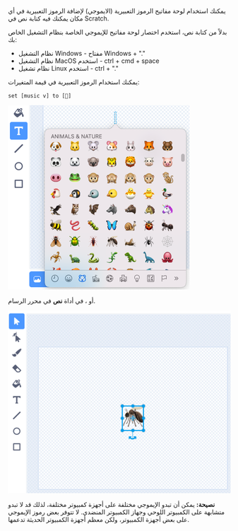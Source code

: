 يمكنك استخدام لوحة مفاتيح الرموز التعبيرية (الايموجي) لإضافة الرموز التعبيرية في أي مكان يمكنك فيه كتابة نص في Scratch.

بدلاً من كتابة نص، استخدم اختصار لوحة مفاتيح للإيموجي الخاصة بنظام التشغيل الخاص بك:
- نظام التشغيل Windows - مفتاح Windows + "."
- نظام التشغيل MacOS استخدم - ctrl + cmd + space
- نظام تشغيل Linux استخدم - ctrl + "."

يمكنك استخدام الرموز التعبيرية في قيمة المتغيرات:
```blocks3
set [music v] to [🎵]
```

![desc](images/emoji-keyboard.png)

أو ، في أداة **نص** في محرر الرسام.

![desc](images/emoji-mosquito.png)

**نصيحة:** يمكن أن تبدو الإيموجي مختلفة على أجهزة كمبيوتر مختلفة، لذلك قد لا تبدو متشابهة على الكمبيوتر اللوحي وجهاز الكمبيوتر المنضدي. لا تتوفر بعض رموز الإيموجي على بعض أجهزة الكمبيوتر، ولكن معظم أجهزة الكمبيوتر الحديثة تدعمها.
